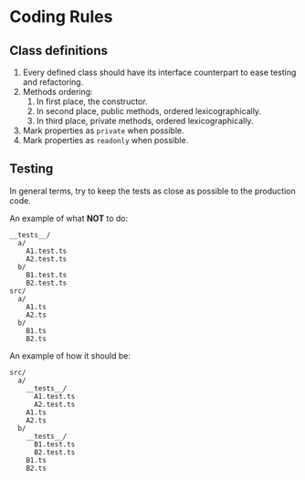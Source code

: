# Coding Rules

## Class definitions

1. Every defined class should have its interface counterpart to ease testing and refactoring.
2. Methods ordering:
   1. In first place, the constructor.
   2. In second place, public methods, ordered lexicographically.
   3. In third place, private methods, ordered lexicographically.
3. Mark properties as `private` when possible.
4. Mark properties as `readonly` when possible.

## Testing

In general terms, try to keep the tests as close as possible to the production code.

An example of what **NOT** to do:
```
__tests__/
  a/
    A1.test.ts
    A2.test.ts
  b/
    B1.test.ts
    B2.test.ts
src/
  a/
    A1.ts
    A2.ts
  b/
    B1.ts
    B2.ts
```

An example of how it should be:
```
src/
  a/
    __tests__/
      A1.test.ts
      A2.test.ts
    A1.ts
    A2.ts
  b/
    __tests__/
      B1.test.ts
      B2.test.ts
    B1.ts
    B2.ts
```
